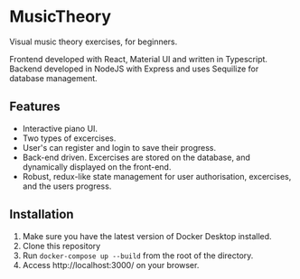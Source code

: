# MusicTheory
Visual music theory exercises, for beginners.

Frontend developed with React, Material UI and written in Typescript. 
Backend developed in NodeJS with Express and uses Sequilize for database management.

## Features

- Interactive piano UI.
- Two types of excercises.
- User's can register and login to save their progress.
- Back-end driven. Excercises are stored on the database, and dynamically displayed on the front-end.
- Robust, redux-like state management for user authorisation, excercises, and the users progress.


## Installation
1. Make sure you have the latest version of Docker Desktop installed.
2. Clone this repository
3. Run `docker-compose up --build` from the root of the directory.
4. Access http://localhost:3000/ on your browser.
